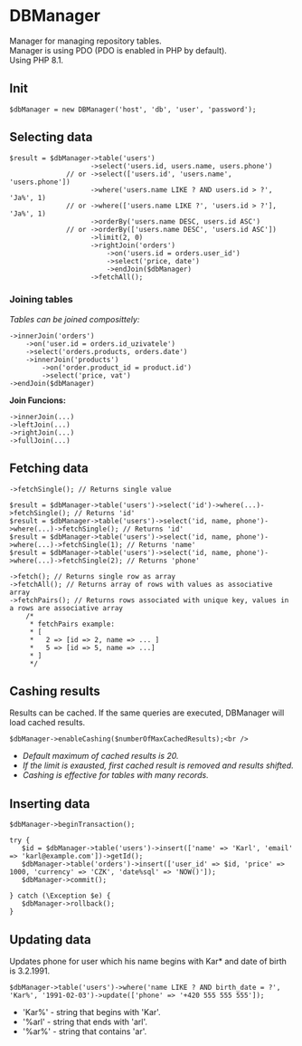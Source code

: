 # DBManager
Manager for managing repository tables.<br />
Manager is using PDO (PDO is enabled in PHP by default).<br />
Using PHP 8.1.<br />

## Init
```
$dbManager = new DBManager('host', 'db', 'user', 'password');
```
## Selecting data
```
$result = $dbManager->table('users')
                    ->select('users.id, users.name, users.phone')
              // or ->select(['users.id', 'users.name', 'users.phone'])
                    ->where('users.name LIKE ? AND users.id > ?', 'Ja%', 1)
              // or ->where(['users.name LIKE ?', 'users.id > ?'], 'Ja%', 1)
                    ->orderBy('users.name DESC, users.id ASC')
              // or ->orderBy(['users.name DESC', 'users.id ASC'])
                    ->limit(2, 0)
                    ->rightJoin('orders')
                        ->on('users.id = orders.user_id')
                        ->select('price, date')
                        ->endJoin($dbManager)
                    ->fetchAll();
```
### Joining tables

_Tables can be joined composittely:_ <br />
```
->innerJoin('orders')
    ->on('user.id = orders.id_uzivatele')
    ->select('orders.products, orders.date')
    ->innerJoin('products')
        ->on('order.product_id = product.id')
        ->select('price, vat')
->endJoin($dbManager)
```
**Join Funcions:** <br />
```
->innerJoin(...)
->leftJoin(...)
->rightJoin(...)
->fullJoin(...)
```

## Fetching data <br />
```
->fetchSingle(); // Returns single value

$result = $dbManager->table('users')->select('id')->where(...)->fetchSingle(); // Returns 'id'
$result = $dbManager->table('users')->select('id, name, phone')->where(...)->fetchSingle(); // Returns 'id'
$result = $dbManager->table('users')->select('id, name, phone')->where(...)->fetchSingle(1); // Returns 'name'
$result = $dbManager->table('users')->select('id, name, phone')->where(...)->fetchSingle(2); // Returns 'phone'

->fetch(); // Returns single row as array
->fetchAll(); // Returns array of rows with values as associative array
->fetchPairs(); // Returns rows associated with unique key, values in a rows are associative array
    /*
     * fetchPairs example:
     * [
     *   2 => [id => 2, name => ... ]
     *   5 => [id => 5, name => ...]
     * ]
     */
```

## Cashing results <br />

Results can be cached. If the same queries are executed, DBManager will load cached results.<br />
```
$dbManager->enableCashing($numberOfMaxCachedResults);<br />
```
- _Default maximum of cached results is 20._<br />
- _If the limit is exausted, first cached result is removed and results shifted._<br />
- _Cashing is effective for tables with many records._<br />

## Inserting data
```
$dbManager->beginTransaction();

try {
   $id = $dbManager->table('users')->insert(['name' => 'Karl', 'email' => 'karl@example.com'])->getId();
   $dbManager->table('orders')->insert(['user_id' => $id, 'price' => 1000, 'currency' => 'CZK', 'date%sql' => 'NOW()']);
   $dbManager->commit();

} catch (\Exception $e) {
   $dbManager->rollback();
}
```

## Updating data

Updates phone for user which his name begins with Kar* and date of birth is 3.2.1991.<br />
```
$dbManager->table('users')->where('name LIKE ? AND birth_date = ?', 'Kar%', '1991-02-03')->update(['phone' => '+420 555 555 555']);
```
- 'Kar%' - string that begins with 'Kar'.
- '%arl' - string that ends with 'arl'.
- '%ar%' - string that contains 'ar'.
